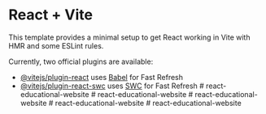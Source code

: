 # React + Vite

This template provides a minimal setup to get React working in Vite with HMR and some ESLint rules.

Currently, two official plugins are available:

- [@vitejs/plugin-react](https://github.com/vitejs/vite-plugin-react/blob/main/packages/plugin-react/README.md) uses [Babel](https://babeljs.io/) for Fast Refresh
- [@vitejs/plugin-react-swc](https://github.com/vitejs/vite-plugin-react-swc) uses [SWC](https://swc.rs/) for Fast Refresh
#   r e a c t - e d u c a t i o n a l - w e b s i t e  
 #   r e a c t - e d u c a t i o n a l - w e b s i t e  
 #   r e a c t - e d u c a t i o n a l - w e b s i t e  
 #   r e a c t - e d u c a t i o n a l - w e b s i t e  
 #   r e a c t - e d u c a t i o n a l - w e b s i t e  
 